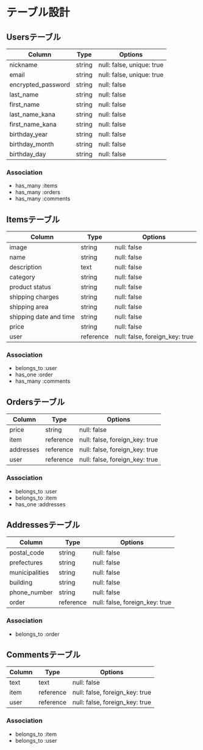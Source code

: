# テーブル設計

## Usersテーブル
 |  Column            | Type      |   Options                   |
 |--------------------|-----------|-----------------------------|
 | nickname           | string    |  null: false, unique: true  |
 | email              | string    |  null: false, unique: true  |
 | encrypted_password | string    |  null: false                |
 | last_name          | string    |  null: false                |
 | first_name         | string    |  null: false                |
 | last_name_kana     | string    |  null: false                |
 | first_name_kana    | string    |  null: false                |
 | birthday_year      | string    |  null: false                |
 | birthday_month     | string    |  null: false                |
 | birthday_day       | string    |  null: false                |
 
 ### Association
 - has_many :items
 - has_many :orders
 - has_many :comments



## Itemsテーブル
 |  Column                | Type      |   Options                       |
 |------------------------|-----------|---------------------------------|
 | image                  | string    |  null: false                    |
 | name                   | string    |  null: false                    |
 | description            | text      |  null: false                    |
 | category               | string    |  null: false                    |
 | product status         | string    |  null: false                    |
 | shipping charges       | string    |  null: false                    |
 | shipping area          | string    |  null: false                    |
 | shipping date and time | string    |  null: false                    |
 | price                  | string    |  null: false                    |
 | user                   | reference |  null: false, foreign_key: true |

 ### Association
 - belongs_to :user
 - has_one :order
 - has_many :comments



## Ordersテーブル
 |  Column                | Type      |   Options                       |
 |------------------------|-----------|---------------------------------|
 | price                  | string    |  null: false                    |
 | item                   | reference |  null: false, foreign_key: true | 
 | addresses              | reference |  null: false, foreign_key: true |
 | user                   | reference |  null: false, foreign_key: true |
 
 ### Association
 - belongs_to :user
 - belongs_to :item
 - has_one :addresses



## Addressesテーブル
 |  Column                | Type      |   Options                       |
 |------------------------|-----------|---------------------------------|
 | postal_code            | string    |  null: false                    |
 | prefectures            | string    |  null: false                    | 
 | municipalities         | string    |  null: false                    |
 | building               | string    |  null: false                    |
 | phone_number           | string    |  null: false                    |
 | order                  | reference |  null: false, foreign_key: true |

 ### Association
 - belongs_to :order



 ## Commentsテーブル
 |  Column                | Type      |   Options                       |
 |------------------------|-----------|---------------------------------|
 | text                   | text      |  null: false                    |
 | item                   | reference |  null: false, foreign_key: true | 
 | user                   | reference |  null: false, foreign_key: true |
 
 ### Association
 - belongs_to :item
 - belongs_to :user
